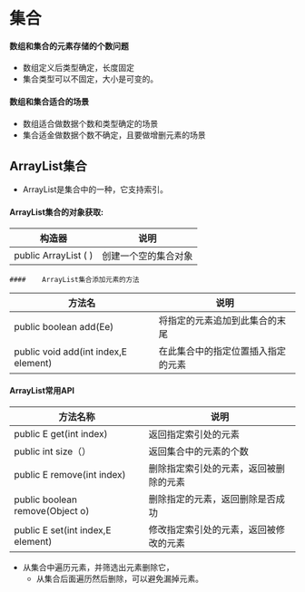# 集合



#### 数组和集合的元素存储的个数问题

* 数组定义后类型确定，长度固定
* 集合类型可以不固定，大小是可变的。


#### 数组和集合适合的场景

* 数组适合做数据个数和类型确定的场景
* 集合适金做数据个数不确定，且要做增删元素的场景



## ArrayList集合

* ArrayList是集合中的一种，它支持索引。



#### 	ArrayList集合的对象获取:

| 构造器               | 说明                 |
| -------------------- | -------------------- |
| public ArrayList ( ) | 创建一个空的集合对象 |

 

	#### 	ArrayList集合添加元素的方法

| 方法名                               | 说明                               |
| ------------------------------------ | ---------------------------------- |
| public boolean add(Ee)               | 将指定的元素追加到此集合的末尾     |
| public void add(int index,E element) | 在此集合中的指定位置插入指定的元素 |



 #### 	ArrayList常用API

| 方法名称                          | 说明                                   |
| --------------------------------- | -------------------------------------- |
| public E get(int index)           | 返回指定索引处的元素                   |
| public int size（）               | 返回集合中的元素的个数                 |
| public E remove(int index)        | 删除指定索引处的元素，返回被删除的元素 |
| public boolean remove(Object o)   | 删除指定的元素，返回删除是否成功       |
| public E set(int index,E element) | 修改指定索引处的元素，返回被修改的元素 |



* 从集合中遍历元素，并筛选出元素删除它，
  * 从集合后面遍历然后删除，可以避免漏掉元素。